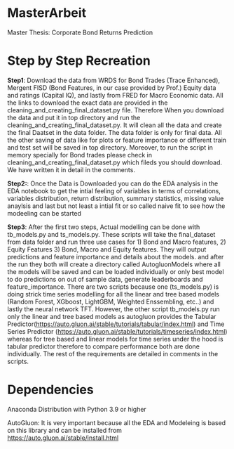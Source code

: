 # MasterArbeit
Master Thesis: Corporate Bond Returns Prediction
# Step by Step Recreation
**Step1**: Download the data from WRDS for Bond Trades (Trace Enhanced), Mergent FISD (Bond Features, in our case provided by Prof.) Equity data and ratings (Capital IQ), and lastly from FRED for Macro Economic data. All the links to download the exact data are provided in the cleaning_and_creating_final_dataset.py file. Therefore When you download the data and put it in top directory and run the cleaning_and_creating_final_dataset.py. It will clean all the data and create the final Daatset in the data folder. The data folder is only for final data. All the other saving of data like for plots or feature importance or different train and test set will be saved in top directory. Moreover, to run the script in memory specially for Bond trades please check in cleaning_and_creating_final_dataset.py which fileds you should download. We have written it in detail in the comments.

**Step2:**: Once the Data is Downloaded you can do the EDA analysis in the EDA notebook to get the intial feeling of variables in terms of correlations, variables distribution, return distribution, summary statistics,  missing value anaylsis and last but not least a intial fit or so called naive fit to see how the modeeling can be started

**Step3**: After the first two steps, Actual modelling can be done with tb_models.py and ts_models.py. These scripts will take the final_dataset from data folder and run three use cases for 1) Bond and Macro features, 2) Equity Features 3) Bond, Macro and Equity features.  They will output predictions and feature importance and details about the models. and after the run they both will create a directory called AutogluonModels where all the models will be saved and can be loaded individually or only best model to do predictions on out of sample data, generate leaderboards and feature_importance. There are two scripts because one (ts_models.py) is doing strick time series modelling for all the linear and tree based models (Random Forest, XGboost, LightGBM, Weighted Enssembling, etc..) and lastly the neural network TFT. However, the other script tb_models.py run only the linear and tree based models as autogluon provides the Tabular  Predictor(https://auto.gluon.ai/stable/tutorials/tabular/index.html) and Time Series Predictor (https://auto.gluon.ai/stable/tutorials/timeseries/index.html) whereas for tree based and linear models for time series under the hood is tabular predictor therefore to compare performance both are done individually. The rest of the requirements are detailed in comments in the scripts.

# Dependencies
Anaconda Distribution with Python 3.9 or higher 

AutoGluon: It is very important because all the EDA and Modeleing is based on this library and can be installed from https://auto.gluon.ai/stable/install.html
